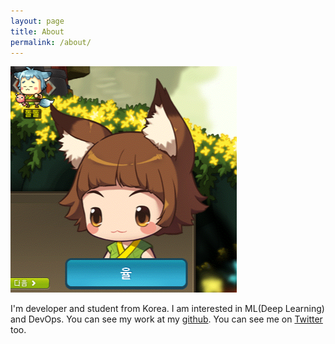```yaml
---
layout: page
title: About
permalink: /about/
---
```


<img src="/assets/profile-placeholder.png" title="Profile Picture" class="profile">

I'm developer and student from Korea. I am interested in ML(Deep Learning) and DevOps. You can see my work at my [github](https://github.com/ryul99/). You can see me on [Twitter](https://twitter.com/ryul99_dev) too.
